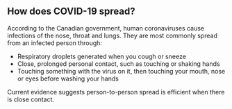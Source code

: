 ## How does COVID-19 spread?

According to the Canadian government, human coronaviruses cause infections of the nose, throat and lungs. They are most commonly spread from an infected person through:

- Respiratory droplets generated when you cough or sneeze
- Close, prolonged personal contact, such as touching or shaking hands
- Touching something with the virus on it, then touching your mouth, nose or eyes before washing your hands

Current evidence suggests person-to-person spread is efficient when there is close contact.
